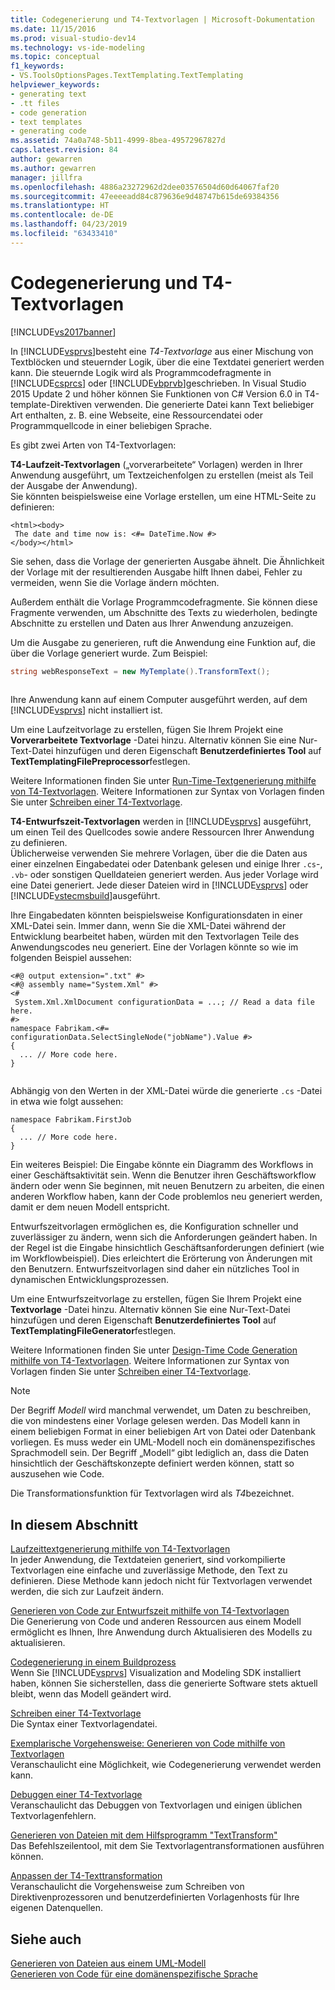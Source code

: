 ```yaml
---
title: Codegenerierung und T4-Textvorlagen | Microsoft-Dokumentation
ms.date: 11/15/2016
ms.prod: visual-studio-dev14
ms.technology: vs-ide-modeling
ms.topic: conceptual
f1_keywords:
- VS.ToolsOptionsPages.TextTemplating.TextTemplating
helpviewer_keywords:
- generating text
- .tt files
- code generation
- text templates
- generating code
ms.assetid: 74a0a748-5b11-4999-8bea-49572967827d
caps.latest.revision: 84
author: gewarren
ms.author: gewarren
manager: jillfra
ms.openlocfilehash: 4886a23272962d2dee03576504d60d64067faf20
ms.sourcegitcommit: 47eeeeadd84c879636e9d48747b615de69384356
ms.translationtype: HT
ms.contentlocale: de-DE
ms.lasthandoff: 04/23/2019
ms.locfileid: "63433410"
---
```

# <a name="code-generation-and-t4-text-templates"></a>Codegenerierung und T4-Textvorlagen
[!INCLUDE[vs2017banner](../includes/vs2017banner.md)]

In [!INCLUDE[vsprvs](../includes/vsprvs-md.md)]besteht eine *T4-Textvorlage* aus einer Mischung von Textblöcken und steuernder Logik, über die eine Textdatei generiert werden kann. Die steuernde Logik wird als Programmcodefragmente in [!INCLUDE[csprcs](../includes/csprcs-md.md)] oder [!INCLUDE[vbprvb](../includes/vbprvb-md.md)]geschrieben. In Visual Studio 2015 Update 2 und höher können Sie Funktionen von C# Version 6.0 in T4-template-Direktiven verwenden. Die generierte Datei kann Text beliebiger Art enthalten, z. B. eine Webseite, eine Ressourcendatei oder Programmquellcode in einer beliebigen Sprache.  
  
 Es gibt zwei Arten von T4-Textvorlagen:  
  
 **T4-Laufzeit-Textvorlagen** („vorverarbeitete“ Vorlagen) werden in Ihrer Anwendung ausgeführt, um Textzeichenfolgen zu erstellen (meist als Teil der Ausgabe der Anwendung).  
 Sie könnten beispielsweise eine Vorlage erstellen, um eine HTML-Seite zu definieren:  
  
```  
<html><body>  
 The date and time now is: <#= DateTime.Now #>  
</body></html>  
```  
  
 Sie sehen, dass die Vorlage der generierten Ausgabe ähnelt. Die Ähnlichkeit der Vorlage mit der resultierenden Ausgabe hilft Ihnen dabei, Fehler zu vermeiden, wenn Sie die Vorlage ändern möchten.  
  
 Außerdem enthält die Vorlage Programmcodefragmente. Sie können diese Fragmente verwenden, um Abschnitte des Texts zu wiederholen, bedingte Abschnitte zu erstellen und Daten aus Ihrer Anwendung anzuzeigen.  
  
 Um die Ausgabe zu generieren, ruft die Anwendung eine Funktion auf, die über die Vorlage generiert wurde. Zum Beispiel:  
  
```csharp  
string webResponseText = new MyTemplate().TransformText();  
  
```  
  
 Ihre Anwendung kann auf einem Computer ausgeführt werden, auf dem [!INCLUDE[vsprvs](../includes/vsprvs-md.md)] nicht installiert ist.  
  
 Um eine Laufzeitvorlage zu erstellen, fügen Sie Ihrem Projekt eine **Vorverarbeitete Textvorlage** -Datei hinzu. Alternativ können Sie eine Nur-Text-Datei hinzufügen und deren Eigenschaft **Benutzerdefiniertes Tool** auf **TextTemplatingFilePreprocessor**festlegen.  
  
 Weitere Informationen finden Sie unter [Run-Time-Textgenerierung mithilfe von T4-Textvorlagen](../modeling/run-time-text-generation-with-t4-text-templates.md). Weitere Informationen zur Syntax von Vorlagen finden Sie unter [Schreiben einer T4-Textvorlage](../modeling/writing-a-t4-text-template.md).  
  
 **T4-Entwurfszeit-Textvorlagen** werden in [!INCLUDE[vsprvs](../includes/vsprvs-md.md)] ausgeführt, um einen Teil des Quellcodes sowie andere Ressourcen Ihrer Anwendung zu definieren.  
 Üblicherweise verwenden Sie mehrere Vorlagen, über die die Daten aus einer einzelnen Eingabedatei oder Datenbank gelesen und einige Ihrer `.cs`-, `.vb`- oder sonstigen Quelldateien generiert werden. Aus jeder Vorlage wird eine Datei generiert. Jede dieser Dateien wird in [!INCLUDE[vsprvs](../includes/vsprvs-md.md)] oder [!INCLUDE[vstecmsbuild](../includes/vstecmsbuild-md.md)]ausgeführt.  
  
 Ihre Eingabedaten könnten beispielsweise Konfigurationsdaten in einer XML-Datei sein. Immer dann, wenn Sie die XML-Datei während der Entwicklung bearbeitet haben, würden mit den Textvorlagen Teile des Anwendungscodes neu generiert. Eine der Vorlagen könnte so wie im folgenden Beispiel aussehen:  
  
```  
<#@ output extension=".txt" #>  
<#@ assembly name="System.Xml" #>  
<#  
 System.Xml.XmlDocument configurationData = ...; // Read a data file here.  
#>  
namespace Fabrikam.<#= configurationData.SelectSingleNode("jobName").Value #>  
{  
  ... // More code here.   
}  
  
```  
  
 Abhängig von den Werten in der XML-Datei würde die generierte `.cs` -Datei in etwa wie folgt aussehen:  
  
```  
namespace Fabrikam.FirstJob  
{  
  ... // More code here.   
}  
```  
  
 Ein weiteres Beispiel: Die Eingabe könnte ein Diagramm des Workflows in einer Geschäftsaktivität sein. Wenn die Benutzer ihren Geschäftsworkflow ändern oder wenn Sie beginnen, mit neuen Benutzern zu arbeiten, die einen anderen Workflow haben, kann der Code problemlos neu generiert werden, damit er dem neuen Modell entspricht.  
  
 Entwurfszeitvorlagen ermöglichen es, die Konfiguration schneller und zuverlässiger zu ändern, wenn sich die Anforderungen geändert haben. In der Regel ist die Eingabe hinsichtlich Geschäftsanforderungen definiert (wie im Workflowbeispiel). Dies erleichtert die Erörterung von Änderungen mit den Benutzern. Entwurfszeitvorlagen sind daher ein nützliches Tool in dynamischen Entwicklungsprozessen.  
  
 Um eine Entwurfszeitvorlage zu erstellen, fügen Sie Ihrem Projekt eine **Textvorlage** -Datei hinzu. Alternativ können Sie eine Nur-Text-Datei hinzufügen und deren Eigenschaft **Benutzerdefiniertes Tool** auf **TextTemplatingFileGenerator**festlegen.  
  
 Weitere Informationen finden Sie unter [Design-Time Code Generation mithilfe von T4-Textvorlagen](../modeling/design-time-code-generation-by-using-t4-text-templates.md). Weitere Informationen zur Syntax von Vorlagen finden Sie unter [Schreiben einer T4-Textvorlage](../modeling/writing-a-t4-text-template.md).  
  
> [!NOTE]
> Der Begriff *Modell* wird manchmal verwendet, um Daten zu beschreiben, die von mindestens einer Vorlage gelesen werden. Das Modell kann in einem beliebigen Format in einer beliebigen Art von Datei oder Datenbank vorliegen. Es muss weder ein UML-Modell noch ein domänenspezifisches Sprachmodell sein. Der Begriff „Modell“ gibt lediglich an, dass die Daten hinsichtlich der Geschäftskonzepte definiert werden können, statt so auszusehen wie Code.  
  
 Die Transformationsfunktion für Textvorlagen wird als *T4*bezeichnet.  
  
## <a name="in-this-section"></a>In diesem Abschnitt  
 [Laufzeittextgenerierung mithilfe von T4-Textvorlagen](../modeling/run-time-text-generation-with-t4-text-templates.md)  
 In jeder Anwendung, die Textdateien generiert, sind vorkompilierte Textvorlagen eine einfache und zuverlässige Methode, den Text zu definieren. Diese Methode kann jedoch nicht für Textvorlagen verwendet werden, die sich zur Laufzeit ändern.  
  
 [Generieren von Code zur Entwurfszeit mithilfe von T4-Textvorlagen](../modeling/design-time-code-generation-by-using-t4-text-templates.md)  
 Die Generierung von Code und anderen Ressourcen aus einem Modell ermöglicht es Ihnen, Ihre Anwendung durch Aktualisieren des Modells zu aktualisieren.  
  
 [Codegenerierung in einem Buildprozess](../modeling/code-generation-in-a-build-process.md)  
 Wenn Sie [!INCLUDE[vsprvs](../includes/vsprvs-md.md)] Visualization and Modeling SDK installiert haben, können Sie sicherstellen, dass die generierte Software stets aktuell bleibt, wenn das Modell geändert wird.  
  
 [Schreiben einer T4-Textvorlage](../modeling/writing-a-t4-text-template.md)  
 Die Syntax einer Textvorlagendatei.  
  
 [Exemplarische Vorgehensweise: Generieren von Code mithilfe von Textvorlagen](../modeling/walkthrough-generating-code-by-using-text-templates.md)  
 Veranschaulicht eine Möglichkeit, wie Codegenerierung verwendet werden kann.  
  
 [Debuggen einer T4-Textvorlage](../modeling/debugging-a-t4-text-template.md)  
 Veranschaulicht das Debuggen von Textvorlagen und einigen üblichen Textvorlagenfehlern.  
  
 [Generieren von Dateien mit dem Hilfsprogramm "TextTransform"](../modeling/generating-files-with-the-texttransform-utility.md)  
 Das Befehlszeilentool, mit dem Sie Textvorlagentransformationen ausführen können.  
  
 [Anpassen der T4-Texttransformation](../modeling/customizing-t4-text-transformation.md)  
 Veranschaulicht die Vorgehensweise zum Schreiben von Direktivenprozessoren und benutzerdefinierten Vorlagenhosts für Ihre eigenen Datenquellen.  
  
## <a name="see-also"></a>Siehe auch  
 [Generieren von Dateien aus einem UML-Modell](../modeling/generate-files-from-a-uml-model.md)   
 [Generieren von Code für eine domänenspezifische Sprache](../modeling/generating-code-from-a-domain-specific-language.md)
